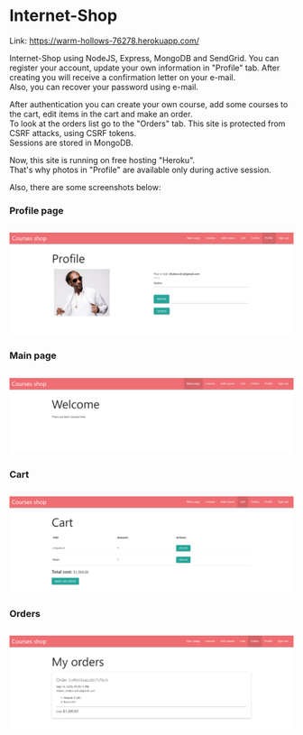 # Internet-Shop

Link: https://warm-hollows-76278.herokuapp.com/

Internet-Shop using NodeJS, Express, MongoDB and SendGrid. You can register your account, update your own  information in "Profile" tab. 
After creating you will receive a confirmation letter on your e-mail.  
Also, you can recover your password using e-mail. 

After authentication you can create your own course, add some courses to the cart, edit items in the cart and make an order.  
To look at the orders list go to the "Orders" tab. This site is protected from CSRF attacks, using CSRF tokens.  
Sessions are stored in MongoDB. 

Now, this site is running on free hosting "Heroku".  
That's why photos in "Profile"  are available only during active session. 

Also, there are some screenshots below:

### Profile page ###
![Image alt](https://github.com/grok21/Internet-Shop/raw/master/Profile.png)  
------------------

### Main page ###
![Image alt](https://github.com/grok21/Internet-Shop/raw/master/Main.png)  
------------------

### Cart ###
![Image alt](https://github.com/grok21/Internet-Shop/raw/master/Cart.png)  
------------------

### Orders ###
![Image alt](https://github.com/grok21/Internet-Shop/raw/master/Orders.png)  
------------------
